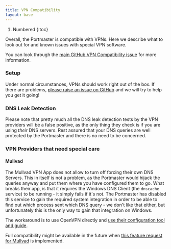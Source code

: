```yaml
---
title: VPN Compatibility
layout: base
---
```

1. Numbered
{:toc}

Overall, the Portmaster is compatible with VPNs. Here we describe what to look out for and known issues with special VPN software.

You can look through the [main GitHub VPN Compatibility issue](https://github.com/safing/portmaster/issues/160) for more information.

### Setup

Under normal circumstances, VPNs should work right out of the box. If there are problems, [please raise an issue on GitHub](https://github.com/safing/portmaster/issues/new?template=bug-report.md) and we will try to help you get it going!

### DNS Leak Detection

Please note that pretty much all the DNS leak detection tests by the VPN providers will be a false positive, as the only thing they check is if you are using _their_ DNS servers. Rest assured that your DNS queries are well protected by the Portmaster and there is no need to be concerned.

### VPN Providers that need special care

#### Mullvad

The Mullvad VPN App does not allow to turn off forcing their own DNS Servers. This in itself is not a problem, as the Portmaster would hijack the queries anyway and put them where you have configured them to go. What breaks their app, is that it requires the Windows DNS Client (the `dnscache` service) to be running - it simply fails if it's not. The Portmaster has disabled this service to gain the required system integration in order to be able to find out which process sent which DNS query - we don't like that either, but unfortunately this is the only way to gain that integration on Windows.

The workaround is to use OpenVPN directly and [use their configuration tool and guide](https://mullvad.net/en/account/#/openvpn-config/).

Full compatibility might be available in the future when [this feature request for Mullvad](https://github.com/mullvad/mullvadvpn-app/issues/473) is implemented.

